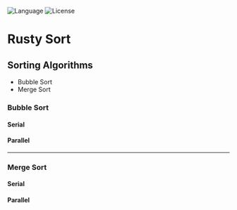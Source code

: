 ![Language](https://img.shields.io/badge/language-Rust%20-brown.svg)
![License](https://img.shields.io/badge/License-MIT%20-red.svg)

# Rusty Sort

## Sorting Algorithms
-   Bubble Sort
-   Merge Sort

### Bubble Sort
#### Serial

#### Parallel

-----------------------------------------------------------------------------------------------------------------------------------

### Merge Sort
#### Serial

#### Parallel
